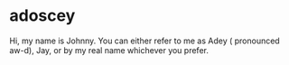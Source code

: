# adoscey
Hi, my name is Johnny.
You can either refer to me as Adey ( pronounced aw-d), Jay, or by my real name whichever you prefer.
